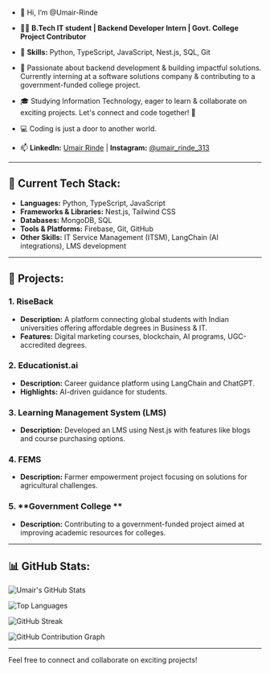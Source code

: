 - 👋 Hi, I’m @Umair-Rinde

- 👨‍💻 **B.Tech IT student | Backend Developer Intern | Govt. College Project Contributor**

- 🔧 **Skills:** Python, TypeScript, JavaScript, Nest.js, SQL, Git

- 🌟 Passionate about backend development & building impactful solutions. Currently interning at a software solutions company & contributing to a government-funded college project.

- 🎓 Studying Information Technology, eager to learn & collaborate on exciting projects. Let's connect and code together! 💬

- 💻 Coding is just a door to another world.

- 📫 **LinkedIn:** [Umair Rinde](https://www.linkedin.com/in/umair-rinde) | **Instagram:** [@umair\_rinde\_313](https://www.instagram.com/umair_rinde_313)

---

## 🚀 Current Tech Stack:

- **Languages:** Python, TypeScript, JavaScript
- **Frameworks & Libraries:** Nest.js, Tailwind CSS
- **Databases:** MongoDB, SQL
- **Tools & Platforms:** Firebase, Git, GitHub
- **Other Skills:** IT Service Management (ITSM), LangChain (AI integrations), LMS development

---

## 💼 Projects:

### 1. **RiseBack**

- **Description:** A platform connecting global students with Indian universities offering affordable degrees in Business & IT.
- **Features:** Digital marketing courses, blockchain, AI programs, UGC-accredited degrees.

### 2. **Educationist.ai**

- **Description:** Career guidance platform using LangChain and ChatGPT.
- **Highlights:** AI-driven guidance for students.

### 3. **Learning Management System (LMS)**

- **Description:** Developed an LMS using Nest.js with features like blogs and course purchasing options.

### 4. **FEMS**

- **Description:** Farmer empowerment project focusing on solutions for agricultural challenges.

### 5. **Government College **

- **Description:** Contributing to a government-funded project aimed at improving academic resources for colleges.

---

## 📊 GitHub Stats:

![Umair's GitHub Stats](https://github-readme-stats.vercel.app/api?username=Umair-Rinde&show_icons=true&theme=radical)

![Top Languages](https://github-readme-stats.vercel.app/api/top-langs/?username=Umair-Rinde&layout=compact&theme=radical)

![GitHub Streak](https://github-readme-streak-stats.herokuapp.com?user=Umair-Rinde&theme=radical)

![GitHub Contribution Graph](https://github-readme-activity-graph.vercel.app/graph?username=Umair-Rinde&theme=github)



---

Feel free to connect and collaborate on exciting projects!

